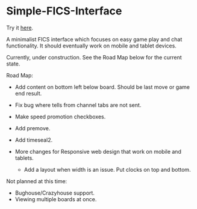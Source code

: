 # Simple-FICS-Interface
Try it <a href="https://cday-with-ai.github.io/Simple-FICS-Interface/" target="_blank">here</a>.

A minimalist FICS interface which focuses on easy game play and chat functionality. It should eventually work on mobile and tablet devices.

Currently, under construction. See the Road Map below for the current state.

Road Map:
- Add content on bottom left below board. Should be last move or game end result.
- Fix bug where tells from channel tabs are not sent.
- Make speed promotion checkboxes.

- Add premove.
- Add timeseal2.
- More changes for Responsive web design that work on mobile and tablets.
  - Add a layout when width is an issue. Put clocks on top and bottom.

Not planned at this time:
- Bughouse/Crazyhouse support.
- Viewing multiple boards at once.




